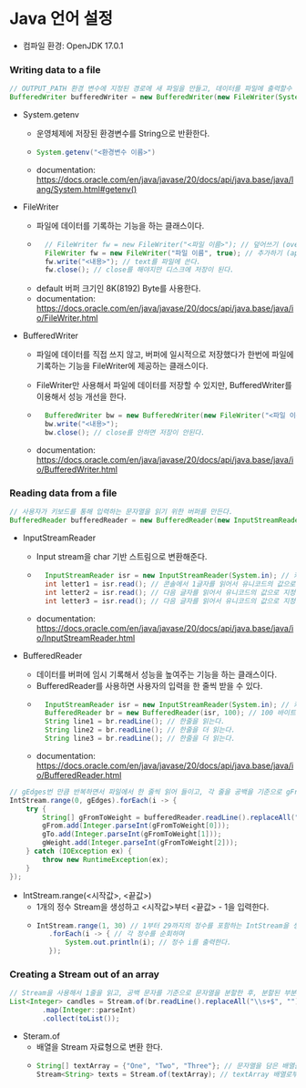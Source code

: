 # Java 언어 설정

- 컴파일 환경: OpenJDK 17.0.1

### Writing data to a file

```java
// OUTPUT_PATH 환경 변수에 지정된 경로에 새 파일을 만들고, 데이터를 파일에 출력할수 있도록 버퍼를 만든다.
BufferedWriter bufferedWriter = new BufferedWriter(new FileWriter(System.getenv("OUTPUT_PATH")));
```

- System.getenv
    - 운영체제에 저장된 환경변수를 String으로 반환한다.
    - ```java
      System.getenv("<환경변수 이름>")
      ```
    - documentation: https://docs.oracle.com/en/java/javase/20/docs/api/java.base/java/lang/System.html#getenv()

- FileWriter
    - 파일에 데이터를 기록하는 기능을 하는 클래스이다.
    - ```java 
        // FileWriter fw = new FileWriter("<파일 이름>"); // 덮어쓰기 (overwrite): 파일의 모든 데이터가 새로 쓰여진다.
        FileWriter fw = new FileWriter("파일 이름", true); // 추가하기 (append): 파일의 기존 데이터의 끝에 새로운 내용을 추가한다.
        fw.write("<내용>"); // text를 파일에 쓴다.
        fw.close(); // close를 해야지만 디스크에 저장이 된다.
      ```
    - default 버퍼 크기인 8K(8192) Byte를 사용한다.
    - documentation: https://docs.oracle.com/en/java/javase/20/docs/api/java.base/java/io/FileWriter.html

- BufferedWriter
    - 파일에 데이터를 직접 쓰지 않고, 버퍼에 일시적으로 저장했다가 한번에 파일에 기록하는 기능을 FileWriter에 제공하는 클래스이다.
    - FileWriter만 사용해서 파일에 데이터를 저장할 수 있지만, BufferedWriter를 이용해서 성능 개선을 한다.
    - ```java         
        BufferedWriter bw = new BufferedWriter(new FileWriter("<파일 이름>"), <버퍼 크기(Byte)>);
        bw.write("<내용>");
        bw.close(); // close를 안하면 저장이 안된다.
      ```

    - documentation: https://docs.oracle.com/en/java/javase/20/docs/api/java.base/java/io/BufferedWriter.html

### Reading data from a file

```java
// 사용자가 키보드를 통해 입력하는 문자열을 읽기 위한 버퍼를 만든다. 
BufferedReader bufferedReader = new BufferedReader(new InputStreamReader(System.in));
```

- InputStreamReader
    - Input stream을 char 기반 스트림으로 변환해준다.
    - ```java
        InputStreamReader isr = new InputStreamReader(System.in); // 키보드의 Input Stream을 char Stream으로 변환해주는 객체를 만든다.
        int letter1 = isr.read(); // 콘솔에서 1글자를 읽어서 유니코드의 값으로 지정한다.
        int letter2 = isr.read(); // 다음 글자를 읽어서 유니코드의 값으로 지정한다.
        int letter3 = isr.read(); // 다음 글자를 읽어서 유니코드의 값으로 지정한다.
      ```
    - documentation: https://docs.oracle.com/en/java/javase/20/docs/api/java.base/java/io/InputStreamReader.html

- BufferedReader
    - 데이터를 버퍼에 임시 기록해서 성능을 높여주는 기능을 하는 클래스이다.
    - BufferedReader를 사용하면 사용자의 입력을 한 줄씩 받을 수 있다.
    - ```java 
        InputStreamReader isr = new InputStreamReader(System.in); // 키보드의 Input Stream을 char Stream으로 변환해주는 객체를 만든다.
        BufferedReader br = new BufferedReader(isr, 100); // 100 바이트의 버퍼를 사용하도록 래핑한다.
        String line1 = br.readLine(); // 한줄을 읽는다.
        String line2 = br.readLine(); // 한줄을 더 읽는다.
        String line3 = br.readLine(); // 한줄을 더 읽는다.
      ```
    - documentation: https://docs.oracle.com/en/java/javase/20/docs/api/java.base/java/io/BufferedReader.html

```java
// gEdges번 만큼 반복하면서 파일에서 한 줄씩 읽어 들이고, 각 줄을 공백을 기준으로 gFrom, gTo, gWeight 리스트에 추가한다.
IntStream.range(0, gEdges).forEach(i -> {
    try {
        String[] gFromToWeight = bufferedReader.readLine().replaceAll("\\s+$", "").split(" ");
        gFrom.add(Integer.parseInt(gFromToWeight[0]));
        gTo.add(Integer.parseInt(gFromToWeight[1]));
        gWeight.add(Integer.parseInt(gFromToWeight[2]));
    } catch (IOException ex) {
        throw new RuntimeException(ex);
    }
});
```

- IntStream.range(<시작값>, <끝값>)
    - 1개의 정수 Stream을 생성하고 <시작값>부터 <끝값> - 1을 입력한다.
    - ```java
      IntStream.range(1, 30) // 1부터 29까지의 정수를 포함하는 IntStream을 생성
         .forEach(i -> { // 각 정수를 순회하며
             System.out.println(i); // 정수 i를 출력한다.
         });
      ```

### Creating a Stream out of an array

```java 
// Stream을 사용해서 1줄을 읽고, 공백 문자를 기준으로 문자열을 분할한 후, 분할된 부분을 정수로 cast 하고, 리스트로 반환한다.
List<Integer> candles = Stream.of(br.readLine().replaceAll("\\s+$", "").split(" "))
        .map(Integer::parseInt)
        .collect(toList());
```

- Steram.of
    - 배열을 Stream 자료형으로 변환 한다.
    - ```java 
      String[] textArray = {"One", "Two", "Three"}; // 문자열을 담은 배열을 생성한다.
      Stream<String> texts = Stream.of(textArray); // textArray 배열로부터 String자료형인 Stream을 생성합니다.
      ```
      
